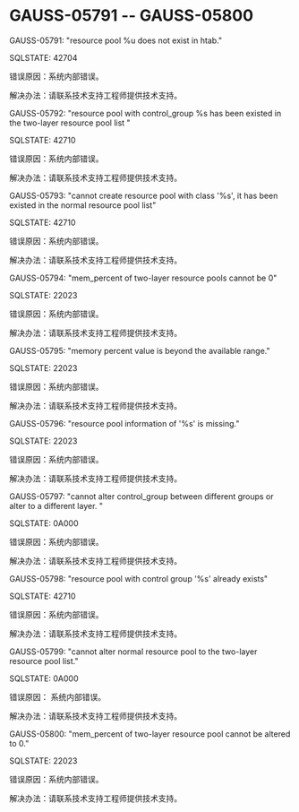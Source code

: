 # GAUSS-05791 -- GAUSS-05800<a name="ZH-CN_TOPIC_0302073129"></a>

GAUSS-05791: "resource pool %u does not exist in htab."

SQLSTATE: 42704

错误原因：系统内部错误。

解决办法：请联系技术支持工程师提供技术支持。

GAUSS-05792: "resource pool with control\_group %s has been existed in the two-layer resource pool list "

SQLSTATE: 42710

错误原因：系统内部错误。

解决办法：请联系技术支持工程师提供技术支持。

GAUSS-05793: "cannot create resource pool with class '%s', it has been existed in the normal resource pool list"

SQLSTATE: 42710

错误原因：系统内部错误。

解决办法：请联系技术支持工程师提供技术支持。

GAUSS-05794: "mem\_percent of two-layer resource pools cannot be 0"

SQLSTATE: 22023

错误原因：系统内部错误。

解决办法：请联系技术支持工程师提供技术支持。

GAUSS-05795: "memory percent value is beyond the available range."

SQLSTATE: 22023

错误原因：系统内部错误。

解决办法：请联系技术支持工程师提供技术支持。

GAUSS-05796: "resource pool information of '%s' is missing."

SQLSTATE: 22023

错误原因：系统内部错误。

解决办法：请联系技术支持工程师提供技术支持。

GAUSS-05797: "cannot alter control\_group between different groups or alter to a different layer. "

SQLSTATE: 0A000

错误原因：系统内部错误。

解决办法：请联系技术支持工程师提供技术支持。

GAUSS-05798: "resource pool with control group '%s' already exists"

SQLSTATE: 42710

错误原因：系统内部错误。

解决办法：请联系技术支持工程师提供技术支持。

GAUSS-05799: "cannot alter normal resource pool to the two-layer resource pool list."

SQLSTATE: 0A000

错误原因： 系统内部错误。

解决办法：请联系技术支持工程师提供技术支持。

GAUSS-05800: "mem\_percent of two-layer resource pool cannot be altered to 0."

SQLSTATE: 22023

错误原因：系统内部错误。

解决办法：请联系技术支持工程师提供技术支持。

